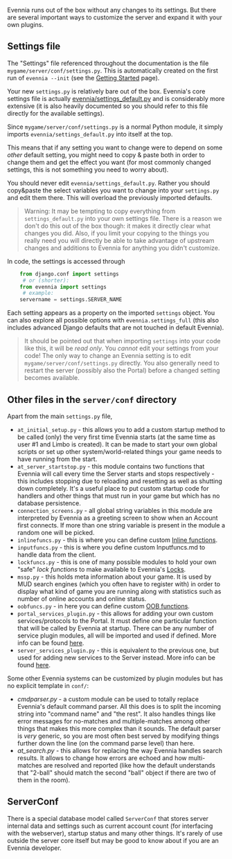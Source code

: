 
Evennia runs out of the box without any changes to its settings. But there are several important ways to customize the server and expand it with your own plugins. 

## Settings file

The "Settings" file referenced throughout the documentation is the file `mygame/server/conf/settings.py`. This is automatically created on the first run of `evennia --init` (see the [Getting Started](Getting-Started) page). 

Your new `settings.py` is relatively bare out of the box. Evennia's core settings file is actually [evennia/settings_default.py](https://github.com/evennia/evennia/blob/master/evennia/settings_default.py) and is considerably more extensive (it is also heavily documented so you should refer to this file directly for the available settings). 

Since `mygame/server/conf/settings.py` is a normal Python module, it simply imports `evennia/settings_default.py` into itself at the top.

This means that if any setting you want to change were to depend on some *other* default setting, you might need to copy & paste both in order to change them and get the effect you want (for most commonly changed settings, this is not something you need to worry about).

You should never edit `evennia/settings_default.py`. Rather you should copy&paste the select variables you want to change into your `settings.py` and edit them there. This will overload the previously imported defaults.

> Warning: It may be tempting to copy everything from `settings_default.py` into your own settings file. There is a reason we don't do this out of the box though: it makes it directly clear what changes you did. Also, if you limit your copying to the things you really need you will directly be able to take advantage of upstream changes and additions to Evennia for anything you didn't customize. 

In code, the settings is accessed through 

```python
    from django.conf import settings
     # or (shorter):
    from evennia import settings
     # example:
    servername = settings.SERVER_NAME
```

Each setting appears as a property on the imported `settings` object.  You can also explore all possible options with `evennia.settings_full` (this also includes advanced Django defaults that are not touched in default Evennia). 

> It should be pointed out that when importing `settings` into your code like this, it will be *read only*. You *cannot* edit your settings from your code! The only way to change an Evennia setting is to edit `mygame/server/conf/settings.py` directly. You also generally need to restart the server (possibly also the Portal) before a changed setting becomes available. 

## Other files in the `server/conf` directory

Apart from the main `settings.py` file, 

- `at_initial_setup.py` - this allows you to add a custom startup method to be called (only) the very first time Evennia starts (at the same time as user #1 and Limbo is created). It can be made to start your own global scripts or set up other system/world-related things your game needs to have running from the start.
- `at_server_startstop.py` - this module contains two functions that Evennia will call every time the Server starts and stops respectively - this includes stopping due to reloading and resetting as well as shutting down completely. It's a useful place to put custom startup code for handlers and other things that must run in your game but which has no database persistence.
- `connection_screens.py` - all global string variables in this module are interpreted by Evennia as a greeting screen to show when an Account first connects. If more than one string variable is present in the module a random one will be picked.
- `inlinefuncs.py` - this is where you can define custom [Inline functions](TextTags#inlinefuncs).
- `inputfuncs.py` - this is where you define custom Inputfuncs.md to handle data from the client.
- `lockfuncs.py` - this is one of many possible modules to hold your own "safe" *lock functions* to make available to Evennia's [Locks](Locks.md).
- `mssp.py` - this holds meta information about your game. It is used by MUD search engines (which you often have to register with) in order to display what kind of game you are running along with
    statistics such as number of online accounts and online status.
- `oobfuncs.py` - in here you can define custom [OOB functions](OOB.md).
- `portal_services_plugin.py` - this allows for adding your own custom services/protocols to the Portal. It must define one particular function that will be called by Evennia at startup. There can be any number of service plugin modules, all will be imported and used if defined. More info can be found [here](http://code.google.com/p/evennia/wiki/SessionProtocols#Adding_custom_Protocols).
- `server_services_plugin.py` - this is equivalent to the previous one, but used for adding new services to the Server instead. More info can be found [here](http://code.google.com/p/evennia/wiki/SessionProtocols#Adding_custom_Protocols).

Some other Evennia systems can be customized by plugin modules but has no explicit template in `conf/`:

- *cmdparser.py* - a custom module can be used to totally replace Evennia's default command parser. All this does is to split the incoming string into "command name" and "the rest". It also handles things like error messages for no-matches and multiple-matches among other things that makes this more complex than it sounds. The default parser is *very* generic, so you are most often best served by modifying things further down the line (on the command parse level) than here.
- *at_search.py* - this allows for replacing the way Evennia handles search results. It allows to change how errors are echoed and how multi-matches are resolved and reported (like how the default understands that "2-ball" should match the second "ball" object if there are two of them in the room).

## ServerConf

There is a special database model called `ServerConf` that stores server internal data and settings such as current account count (for interfacing with the webserver), startup status and many other things.  It's rarely of use outside the server core itself but may be good to
know about if you are an Evennia developer. 
